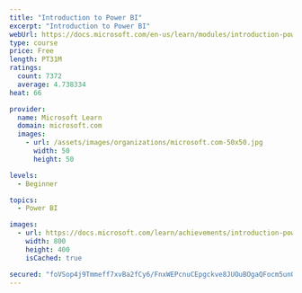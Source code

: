 ```yaml
---
title: "Introduction to Power BI"
excerpt: "Introduction to Power BI"
webUrl: https://docs.microsoft.com/en-us/learn/modules/introduction-power-bi/
type: course
price: Free
length: PT31M
ratings:
  count: 7372
  average: 4.738334
heat: 66

provider:
  name: Microsoft Learn
  domain: microsoft.com
  images:
    - url: /assets/images/organizations/microsoft.com-50x50.jpg
      width: 50
      height: 50

levels:
  - Beginner

topics:
  - Power BI

images:
  - url: https://docs.microsoft.com/learn/achievements/introduction-power-bi-social.png
    width: 800
    height: 400
    isCached: true

secured: "foVSop4j9Tmmeff7xvBa2fCy6/FnxWEPcnuCEpgckve8JUOuBOgaQFocm5unQgLjgRvMlXjiWqQs+OSh1mScw3WiUdH0PljBi5U4wUhUByi1eZvbNceSVOwYrMR9rCh3H3SIGT6D7QbdxUzuvJzGTS+nYLzHO7O6CJmzNdfV9yiZB/fnv0nbyjuv3ebF6Fv5Xw5LqGMPfTmSIlUvTR8k/xQ9C0Iueon6FXrHRqfkIdfQfNc/4TV4R5Ht2IpxxSDuqCASzoQMiY4sFk7cs+axs/QPwRqXHbQEb+W5p/K1zIFJ8Ul4Ivd/skyiUiYXmuEPAsOwi9E4tY4oZlR7BFFFGw6/Lm1wPWdLmsrW+85n807EKrS6teSvh3GSUzkNYr2zPZho+YJ+ozoK7IFrbCubemvVt6qRw30BvtO8/WIdJ9U=;rLczInQuUMVRdZdcEPUsWw=="
---
```



